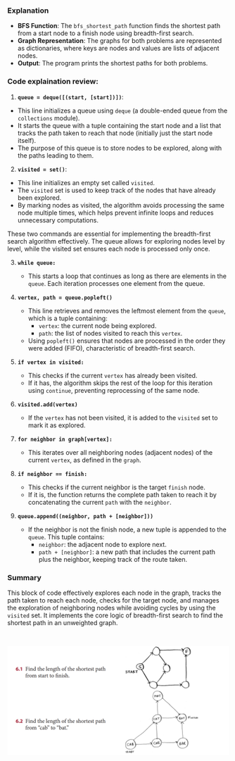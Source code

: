 ### Explanation

- **BFS Function**: The `bfs_shortest_path` function finds the shortest path from a start node to a finish node using breadth-first search.
- **Graph Representation**: The graphs for both problems are represented as dictionaries, where keys are nodes and values are lists of adjacent nodes.
- **Output**: The program prints the shortest paths for both problems.

### Code explaination review:

1. **`queue = deque([(start, [start])])`**:

- This line initializes a queue using `deque` (a double-ended queue from the `collections` module).
- It starts the queue with a tuple containing the start node and a list that tracks the path taken to reach that node (initially just the start node itself).
- The purpose of this queue is to store nodes to be explored, along with the paths leading to them.

2. **`visited = set()`**:

- This line initializes an empty set called `visited`.
- The `visited` set is used to keep track of the nodes that have already been explored.
- By marking nodes as visited, the algorithm avoids processing the same node multiple times, which helps prevent infinite loops and reduces unnecessary computations.

These two commands are essential for implementing the breadth-first search algorithm effectively. The queue allows for exploring nodes level by level, while the visited set ensures each node is processed only once.

3. **`while queue:`**

   - This starts a loop that continues as long as there are elements in the `queue`. Each iteration processes one element from the queue.

4. **`vertex, path = queue.popleft()`**

   - This line retrieves and removes the leftmost element from the `queue`, which is a tuple containing:
     - `vertex`: the current node being explored.
     - `path`: the list of nodes visited to reach this `vertex`.
   - Using `popleft()` ensures that nodes are processed in the order they were added (FIFO), characteristic of breadth-first search.

5. **`if vertex in visited:`**

   - This checks if the current `vertex` has already been visited.
   - If it has, the algorithm skips the rest of the loop for this iteration using `continue`, preventing reprocessing of the same node.

6. **`visited.add(vertex)`**

   - If the `vertex` has not been visited, it is added to the `visited` set to mark it as explored.

7. **`for neighbor in graph[vertex]:`**

   - This iterates over all neighboring nodes (adjacent nodes) of the current `vertex`, as defined in the `graph`.

8. **`if neighbor == finish:`**

   - This checks if the current neighbor is the target `finish` node.
   - If it is, the function returns the complete path taken to reach it by concatenating the current `path` with the `neighbor`.

9. **`queue.append((neighbor, path + [neighbor]))`**
   - If the neighbor is not the finish node, a new tuple is appended to the `queue`. This tuple contains:
     - `neighbor`: the adjacent node to explore next.
     - `path + [neighbor]`: a new path that includes the current path plus the neighbor, keeping track of the route taken.

### Summary

This block of code effectively explores each node in the graph, tracks the path taken to reach each node, checks for the target node, and manages the exploration of neighboring nodes while avoiding cycles by using the `visited` set. It implements the core logic of breadth-first search to find the shortest path in an unweighted graph.

<br>

![Breadth First Search](./../../../assets/bfs-search.png)
